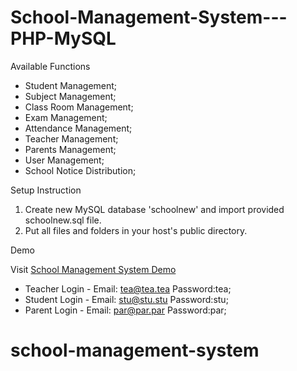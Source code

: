 # School-Management-System---PHP-MySQL

Available Functions

  * Student Management;
  * Subject Management;
  * Class Room Management;
  * Exam Management;
  * Attendance Management;
  * Teacher Management;
  * Parents Management;
  * User Management;
  * School Notice Distribution;
  
Setup Instruction

01. Create new MySQL database 'schoolnew' and import provided schoolnew.sql file.
02. Put all files and folders in your host's public directory.


Demo 

Visit [School Management System Demo](http://schoolms.gearhostpreview.com)

* Teacher Login - Email: tea@tea.tea Password:tea;
* Student Login - Email: stu@stu.stu Password:stu;
* Parent Login - Email: par@par.par Password:par;

  
# school-management-system
